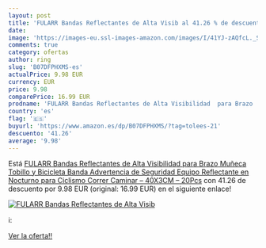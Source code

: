 ```yaml
---
layout: post
title: 'FULARR Bandas Reflectantes de Alta Visib al 41.26 % de descuento'
date: 
image: 'https://images-eu.ssl-images-amazon.com/images/I/41YJ-zAQfcL._SL200_.jpg'
comments: true
category: ofertas
author: ring
slug: 'B07DFPHXMS-es'
actualPrice: 9.98 EUR
currency: EUR
price: 9.98
comparePrice: 16.99 EUR
prodname: 'FULARR Bandas Reflectantes de Alta Visibilidad  para Brazo  Muñeca  Tobillo y Bicicleta  Banda Advertencia de Seguridad  Equipo Reflectante en Nocturno para Ciclismo  Correr  Caminar – 40X3CM – 20Pcs'
country: 'es'
flag: '🇪🇸'
buyurl: 'https://www.amazon.es/dp/B07DFPHXMS/?tag=tolees-21'
descuento: '41.26'
average: '9.98'
---
```


Está [FULARR Bandas Reflectantes de Alta Visibilidad  para Brazo  Muñeca  Tobillo y Bicicleta  Banda Advertencia de Seguridad  Equipo Reflectante en Nocturno para Ciclismo  Correr  Caminar – 40X3CM – 20Pcs](https://www.amazon.es/dp/B07DFPHXMS/?tag=tolees-21) con 41.26 de descuento por 9.98 EUR (original: 16.99 EUR) en el siguiente enlace!

[![FULARR Bandas Reflectantes de Alta Visib](https://images-eu.ssl-images-amazon.com/images/I/41YJ-zAQfcL._SL200_.jpg)](https://www.amazon.es/dp/B07DFPHXMS/?tag=tolees-21)

ℹ️:


[Ver la oferta!!](https://www.amazon.es/dp/B07DFPHXMS/?tag=tolees-21)
